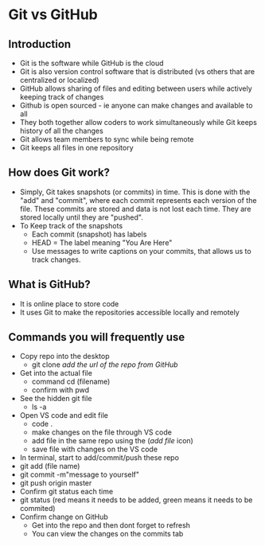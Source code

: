 # Git vs GitHub
## Introduction
 - Git is the software while GitHub is the cloud
 - Git is also version control software that is distributed (vs others that are centralized or localized)
 - GitHub allows sharing of files and editing between users while actively keeping track of changes
 - Github is open sourced - ie anyone can make changes and available to all 
 - They both together allow coders to work simultaneously while Git keeps history of all the changes
 - Git allows team members to sync while being remote
 - Git keeps all files in one repository
 
 ## How does Git work?
 - Simply, Git takes snapshots (or commits) in time. This is done with the "add" and "commit", where each commit represents each version of the file. These commits are stored and data is not lost each time. They are stored locally until they are "pushed".
 - To Keep track of the snapshots
   - Each commit (snapshot) has labels
   - HEAD = The label meaning "You Are Here"
   - Use messages to write captions on your commits, that allows us to track changes.
   
## What is GitHub?
- It is online place to store code
- It uses Git to make the repositories accessible locally and remotely

## Commands you will frequently use
- Copy repo into the desktop
  - git clone *add the url of the repo from GitHub* 
- Get into the actual file 
  - command cd (filename)
  - confirm with pwd
- See the hidden git file
  - ls -a
- Open VS code and edit file
  - code .
  - make changes on the file through VS code
  - add file in the same repo using the (*add file* icon) 
  - save file with changes on the VS code
 - In terminal, start to add/commit/push these repo
  - git add (file name)
  - git commit -m"message to yourself"
  - git push origin master
 - Confirm git status each time
  - git status (red means it needs to be added, green means it needs to be commited)
 - Confirm change on GitHub
   - Get into the repo and then dont forget to refresh
   - You can view the changes on the commits tab 
  
